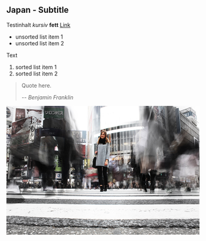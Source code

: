 ## Japan - Subtitle

Testinhalt *kursiv* **fett** [Link](http://alexanderkehr.de)
- unsorted list item 1
- unsorted list item 2

Text
1. sorted list item 1
1. sorted list item 2

> Quote here.
>
> -- <cite>Benjamin Franklin</cite>

![alt text](./japan_img01.jpg)
